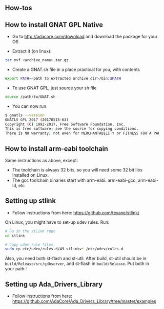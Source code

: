 How-tos
-------

## How to install GNAT GPL Native

- Go to http://adacore.com/download and download the package for your OS

- Extract it (on linux):

~~~sh
tar xvf <archive_name>.tar.gz
~~~

- Create a GNAT.sh file in a place practical for you, with contents

~~~sh
export PATH=<path to extracted archive dir>/bin:$PATH
~~~

- To use GNAT GPL, just source your sh file

~~~sh
source /path/to/GNAT.sh
~~~

- You can now run

~~~sh
$ gnatls --version
GNATLS GPL 2017 (20170515-63)
Copyright (C) 1992-2017, Free Software Foundation, Inc.
This is free software; see the source for copying conditions.
There is NO warranty; not even for MERCHANTABILITY or FITNESS FOR A PARTICULAR PURPOSE.
~~~

## How to install arm-eabi toolchain

Same instructions as above, except:

- The toolchain is always 32 bits, so you will need some 32 bit libs installed
  on Linux.
- The gcc toolchain binaries start with arm-eabi: arm-eabi-gcc, arm-eabi-ld, etc

## Setting up stlink

- Follow instructions from here: https://github.com/texane/stlink/

On Linux, you might have to set-up udev rules. Run:

~~~sh
# Go in the stlink repo
cd stlink

# Copy udev rule files 
sudo cp etc/udev/rules.d/49-stlinkv* /etc/udev/rules.d
~~~

Also, you need both st-flash and st-util. After build, st-util should be in
`build/Release/src/gdbserver`, and st-flash in `build/Release`. Put both in
your path !

## Setting up Ada_Drivers_Library

- Follow instructions from here: https://github.com/AdaCore/Ada_Drivers_Library/tree/master/examples
